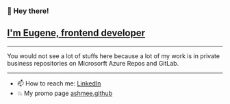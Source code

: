 ### 👋 Hey there! 
## [I'm Eugene, frontend developer](https://ashmee.github.io/)

------ 

You would not see a lot of stuffs here because a lot of my work is in private business repositories on Microsorft Azure Repos and GitLab.

------
- 📫 How to reach me: [LinkedIn](https://www.linkedin.com/in/evg-ash/)
- 💥 My promo page [ashmee.github](https://ashmee.github.io/)

